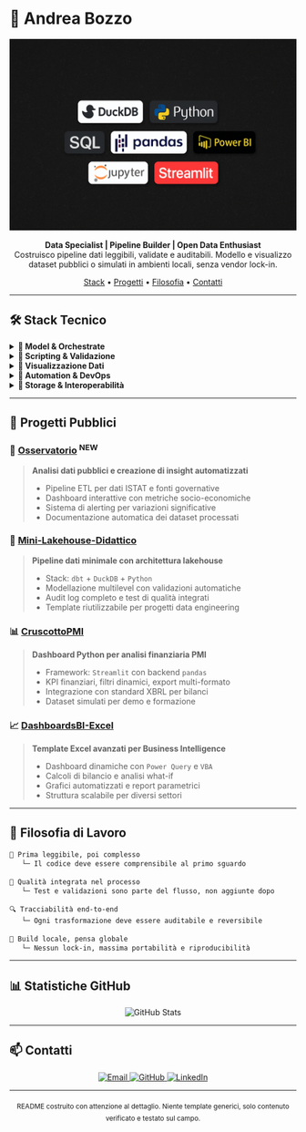 # 👋 Andrea Bozzo

<p align="center">
  <img src="assets/tech_banner.png" alt="Tech stack banner" width="700"/>
</p>

<p align="center">
  <strong>Data Specialist | Pipeline Builder | Open Data Enthusiast</strong><br>
  Costruisco pipeline dati leggibili, validate e auditabili. Modello e visualizzo dataset pubblici o simulati in ambienti locali, senza vendor lock-in.
</p>

<p align="center">
  <a href="#-stack-tecnico">Stack</a> •
  <a href="#-progetti-pubblici">Progetti</a> •
  <a href="#-filosofia">Filosofia</a> •
  <a href="#-contatti">Contatti</a>
</p>

---

## 🛠️ Stack Tecnico

<details>
<summary><b>🔹 Model & Orchestrate</b></summary>

- **dbt-core** con ecosystem completo (`dbt-utils`, `dbt-expectations`, `dbt-date`)
- **DuckDB** • SQL avanzato (CTE, window functions, macro, ref/source)
- Architettura a layer: `staging → core → marts`
- Macro Jinja2, controlli incrociati, audit semiautomatico
</details>

<details>
<summary><b>🔹 Scripting & Validazione</b></summary>

- **Python 3.11+** • `pandas`, `numpy`, `pyarrow`
- Sistema di flagging anomalie e validazioni numeriche
- Notebook tecnici con **Jupyter** • Conversioni `CSV ↔ Parquet ↔ Excel`
- Sanity check automatizzati e reportistica errori
</details>

<details>
<summary><b>🔹 Visualizzazione Dati</b></summary>

- **Power BI** per report business-ready e dashboard executive
- **Excel** per analisi avanzate con formule dinamiche
- **Streamlit** per mockup rapidi e dashboard interattive
- **Plotly** / **Matplotlib** per visualizzazioni custom in Python
</details>

<details>
<summary><b>🔹 Automation & DevOps</b></summary>

- **Poetry** per dependency management • **Makefile** per automazione
- **Git** con branching strategy e commit atomici
- Configurazioni `pyproject.toml`, `YAML`
- Sviluppo **100% locale** (no cloud dependencies, no vendor lock-in)
</details>

<details>
<summary><b>🔹 Storage & Interoperabilità</b></summary>

- Formati supportati: `CSV`, `Parquet`, `Excel`, `JSON`
- Parsing dati pubblici (ISTAT, XBRL, open data governativi)
- Pipeline `raw → bronze → silver → gold` con naming consistente
- Versionamento e tracciabilità completa
</details>

---

## 🚀 Progetti Pubblici

### 🔭 [Osservatorio](https://github.com/AndreaBozzo/Osservatorio) <sup>NEW</sup>
> **Analisi dati pubblici e creazione di insight automatizzati**
> 
> - Pipeline ETL per dati ISTAT e fonti governative
> - Dashboard interattive con metriche socio-economiche
> - Sistema di alerting per variazioni significative
> - Documentazione automatica dei dataset processati

### 🧊 [Mini-Lakehouse-Didattico](https://github.com/AndreaBozzo/Mini-Lakehouse-Didattico)
> **Pipeline dati minimale con architettura lakehouse**
> 
> - Stack: `dbt` + `DuckDB` + `Python`
> - Modellazione multilevel con validazioni automatiche
> - Audit log completo e test di qualità integrati
> - Template riutilizzabile per progetti data engineering

### 📊 [CruscottoPMI](https://github.com/AndreaBozzo/CruscottoPMI)
> **Dashboard Python per analisi finanziaria PMI**
> 
> - Framework: `Streamlit` con backend `pandas`
> - KPI finanziari, filtri dinamici, export multi-formato
> - Integrazione con standard XBRL per bilanci
> - Dataset simulati per demo e formazione

### 📈 [DashboardsBI-Excel](https://github.com/AndreaBozzo/DashboardsBI-Excel)
> **Template Excel avanzati per Business Intelligence**
> 
> - Dashboard dinamiche con `Power Query` e `VBA`
> - Calcoli di bilancio e analisi what-if
> - Grafici automatizzati e report parametrici
> - Struttura scalabile per diversi settori

---

## 🧭 Filosofia di Lavoro

```
📌 Prima leggibile, poi complesso
   └─ Il codice deve essere comprensibile al primo sguardo

🧪 Qualità integrata nel processo
   └─ Test e validazioni sono parte del flusso, non aggiunte dopo

🔍 Tracciabilità end-to-end
   └─ Ogni trasformazione deve essere auditabile e reversibile

🧱 Build locale, pensa globale
   └─ Nessun lock-in, massima portabilità e riproducibilità
```

---

## 📊 Statistiche GitHub

<p align="center">
  <img src="https://github-readme-stats.vercel.app/api?username=AndreaBozzo&show_icons=true&theme=default" alt="GitHub Stats" />
</p>

---

## 📫 Contatti

<p align="center">
  <a href="mailto:andreabozzo92@gmail.com">
    <img src="https://img.shields.io/badge/Email-andreabozzo92@gmail.com-blue?style=for-the-badge&logo=gmail" alt="Email" />
  </a>
  <a href="https://github.com/AndreaBozzo">
    <img src="https://img.shields.io/badge/GitHub-AndreaBozzo-black?style=for-the-badge&logo=github" alt="GitHub" />
  </a>
  <a href="https://linkedin.com/in/andrea-bozzo">
    <img src="https://img.shields.io/badge/LinkedIn-Andrea_Bozzo-0077B5?style=for-the-badge&logo=linkedin" alt="LinkedIn" />
  </a>
</p>

---

<p align="center">
  <sub>README costruito con attenzione al dettaglio. Niente template generici, solo contenuto verificato e testato sul campo.</sub>
</p>
